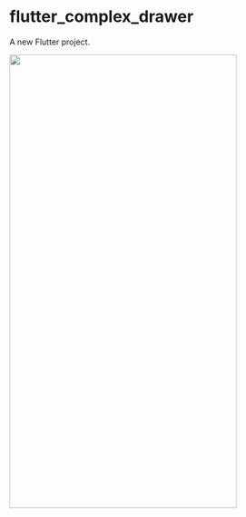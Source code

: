 # flutter_complex_drawer

A new Flutter project.

<img src="https://user-images.githubusercontent.com/51967165/163133413-960ea9e9-17a2-4615-b8da-43c6ff858168.png" width="400" height="800">
